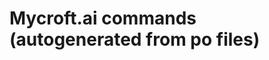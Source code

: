 
Mycroft.ai commands (autogenerated from po files)
=================================================
